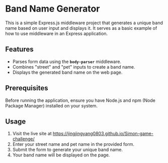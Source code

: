 # **Band Name Generator**

This is a simple Express.js middleware project that generates a unique band name based on user input and displays it. It serves as a basic example of how to use middleware in an Express application.

## **Features**

- Parses form data using the **`body-parser`** middleware.
- Combines "street" and "pet" inputs to create a band name.
- Displays the generated band name on the web page.

## **Prerequisites**

Before running the application, ensure you have Node.js and npm (Node Package Manager) installed on your system.

## **Usage**

1. Visit the live site at https://jingjingyang0803.github.io/Simon-game-challenge/
2. Enter your street name and pet name in the provided form.
3. Submit the form to generate your unique band name.
4. Your band name will be displayed on the page.
